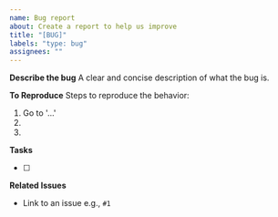 ```yaml
---
name: Bug report
about: Create a report to help us improve
title: "[BUG]"
labels: "type: bug"
assignees: ""
---
```


**Describe the bug**
A clear and concise description of what the bug is.

**To Reproduce**
Steps to reproduce the behavior:

1. Go to '...'
1.  
1.  

**Tasks**

- [ ]

**Related Issues**

- Link to an issue e.g., `#1`